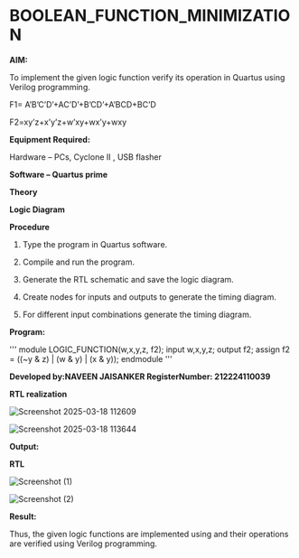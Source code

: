 # BOOLEAN_FUNCTION_MINIMIZATION

**AIM:**

To implement the given logic function verify its operation in Quartus using Verilog programming.

F1= A’B’C’D’+AC’D’+B’CD’+A’BCD+BC’D 

F2=xy’z+x’y’z+w’xy+wx’y+wxy

**Equipment Required:**

Hardware – PCs, Cyclone II , USB flasher

**Software – Quartus prime**

**Theory**

**Logic Diagram**

**Procedure**

1.	Type the program in Quartus software.

2.	Compile and run the program.

3.	Generate the RTL schematic and save the logic diagram.

4.	Create nodes for inputs and outputs to generate the timing diagram.

5.	For different input combinations generate the timing diagram.


**Program:**

'''
module LOGIC_FUNCTION(w,x,y,z, f2);
input w,x,y,z;
output f2;
assign f2 = ((~y & z) | (w & y) | (x & y));
endmodule
'''

**Developed by:NAVEEN JAISANKER RegisterNumber: 212224110039**


**RTL realization**

![Screenshot 2025-03-18 112609](https://github.com/user-attachments/assets/5bde2af8-f3f3-4d2c-985e-697fc9051c8f)

![Screenshot 2025-03-18 113644](https://github.com/user-attachments/assets/f60b64ac-32ca-43bf-9af7-98db0c5b4bc7)


**Output:**

**RTL**

![Screenshot (1)](https://github.com/user-attachments/assets/6f95a955-4d62-4e8a-95aa-cccd8a99ba31)

![Screenshot (2)](https://github.com/user-attachments/assets/0cc16c12-a050-4f13-8b08-9ff057429b9e)



**Result:**

Thus, the given logic functions are implemented using and their operations are verified using Verilog programming.

